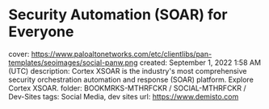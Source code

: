 # Security Automation (SOAR) for Everyone

cover: https://www.paloaltonetworks.com/etc/clientlibs/pan-templates/seoimages/social-panw.png
created: September 1, 2022 1:58 AM (UTC)
description: Cortex XSOAR is the industry's most comprehensive security orchestration automation and response (SOAR) platform. Explore Cortex XSOAR.
folder: BOOKMRKS-MTHRFCKR / SOCIAL-MTHRFCKR / Dev-Sites
tags: Social Media, dev sites
url: https://www.demisto.com